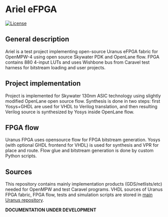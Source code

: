 # Ariel eFPGA

[![License](https://img.shields.io/badge/License-Apache%202.0-blue.svg)](https://opensource.org/licenses/Apache-2.0) 

## General description

Ariel is a test project implementing open-source Uranus eFPGA fabric for OpenMPW-4 using open source Skywater PDK and OpenLane flow. FPGA contains 880 4-input LUTs and uses Wishbone bus from Caravel test harness for bitstream loading and user projects.

## Project implementation

Project is implemented for Skywater 130nm ASIC technology using slightly modified OpenLane open source flow. Synthesis is done in two steps: first Yosys+GHDL are used for VHDL to Verilog translation, and then resulting Verilog source is synthesized by Yosys inside OpenLane flow. 

## FPGA flow

Uranus FPGA uses opensource flow for FPGA bitstream generation. Yosys (with optional GHDL frontend for VHDL) is used for synthesis and VPR for place and route. Flow glue and bitstream generation is done by custom Python scripts.

## Sources

This repository contains mainly implementation products (GDS/netlists/etc) needed for OpenMPW and test Caravel programs. VHDL sources of Uranus FPGA fabric, FPGA flow, tests and simulation scripts are stored in [main Uranus repository](https://github.com/egorxe/uranus_fpga).


**DOCUMENTATION UNDER DEVELOPMENT**

